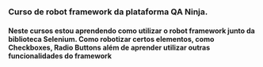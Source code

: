 <h3>Curso de robot framework da plataforma QA Ninja.</h3>
<h4>Neste cursos estou aprendendo como utilizar o robot framework junto da biblioteca Selenium. Como robotizar certos elementos, como Checkboxes, Radio Buttons 
além de aprender utilizar outras funcionalidades do framework</h4>
